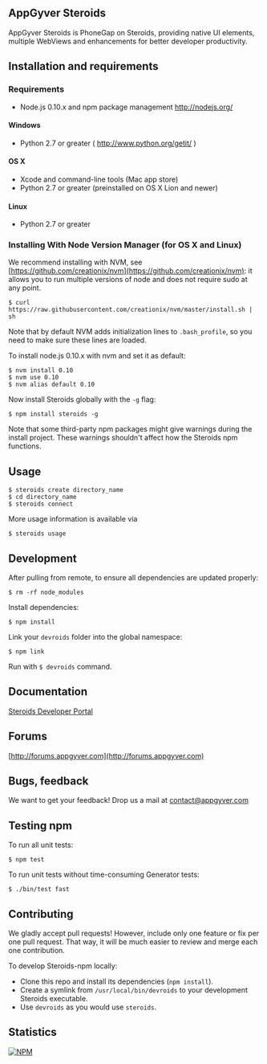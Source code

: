 AppGyver Steroids
-----------------

AppGyver Steroids is PhoneGap on Steroids, providing native UI elements, multiple WebViews and enhancements for better developer productivity.


## Installation and requirements

### Requirements

* Node.js 0.10.x and npm package management http://nodejs.org/

#### Windows

* Python 2.7 or greater ( http://www.python.org/getit/ )

#### OS X

* Xcode and command-line tools (Mac app store)
* Python 2.7 or greater (preinstalled on OS X Lion and newer)

#### Linux

* Python 2.7 or greater

### Installing With Node Version Manager (for OS X and Linux)

We recommend installing with NVM, see [https://github.com/creationix/nvm](https://github.com/creationix/nvm): it allows you to run multiple versions of node and does not require sudo at any point.

    $ curl https://raw.githubusercontent.com/creationix/nvm/master/install.sh | sh

Note that by default NVM adds initialization lines to `.bash_profile`, so you need to make sure these lines are loaded.

To install node.js 0.10.x with nvm and set it as default:

    $ nvm install 0.10
    $ nvm use 0.10
    $ nvm alias default 0.10

Now install Steroids globally with the `-g` flag:

    $ npm install steroids -g

Note that some third-party npm packages might give warnings during the install project. These warnings shouldn't affect how the Steroids npm functions.

## Usage

    $ steroids create directory_name
    $ cd directory_name
    $ steroids connect

More usage information is available via

    $ steroids usage

## Development

After pulling from remote, to ensure all dependencies are updated properly:

    $ rm -rf node_modules

Install dependencies:

    $ npm install

Link your `devroids` folder into the global namespace:

    $ npm link

Run with `$ devroids` command.

## Documentation

[Steroids Developer Portal](http://developers.appgyver.com)

## Forums

[http://forums.appgyver.com](http://forums.appgyver.com)

## Bugs, feedback

We want to get your feedback! Drop us a mail at contact@appgyver.com

## Testing npm

To run all unit tests:

    $ npm test

To run unit tests without time-consuming Generator tests:

    $ ./bin/test fast

## Contributing

We gladly accept pull requests! However, include only one feature or fix per one pull request.
That way, it will be much easier to review and merge each one contribution.

To develop Steroids-npm locally:

* Clone this repo and install its dependencies (`npm install`).
* Create a symlink from `/usr/local/bin/devroids` to your development Steroids executable.
* Use `devroids` as you would use `steroids`.


## Statistics

[![NPM](https://nodei.co/npm-dl/steroids.png?height=3)](https://nodei.co/npm/steroids/)
